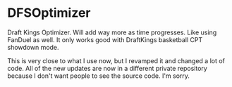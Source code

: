 # DFSOptimizer
Draft Kings Optimizer. Will add way more as time progresses. Like using FanDuel as well. It only works good with DraftKings basketball CPT showdown mode.

This is very close to what I use now, but I revamped it and changed a lot of code. All of the new updates are now in a different private repository
because I don't want people to see the source code. I'm sorry.
